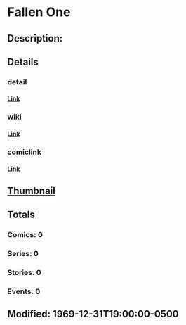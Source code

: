# Fallen One
## Description: 
## Details
### detail
#### [Link](http://marvel.com/characters/661/fallen_one?utm_campaign=apiRef&utm_source=225578a89fc76f3d20fbffda5d17a88d)
### wiki
#### [Link](http://marvel.com/universe/Fallen_One_(unrevealed)?utm_campaign=apiRef&utm_source=225578a89fc76f3d20fbffda5d17a88d)
### comiclink
#### [Link](http://marvel.com/comics/characters/1011143/fallen_one?utm_campaign=apiRef&utm_source=225578a89fc76f3d20fbffda5d17a88d)
## [Thumbnail](http://i.annihil.us/u/prod/marvel/i/mg/b/40/image_not_available.jpg)
## Totals
### Comics: 0
### Series: 0
### Stories: 0
### Events: 0
## Modified: 1969-12-31T19:00:00-0500
